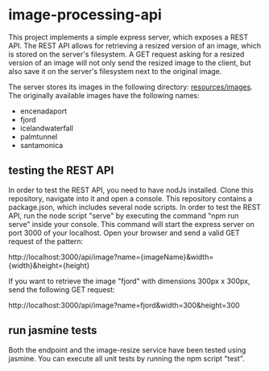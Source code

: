 # image-processing-api

This project implements a simple express server, which exposes a REST API. The REST API allows for retrieving a resized version of an image, which is stored on the server's filesystem. A GET request asking for a resized version of an image will not only send the resized image to the client, but also save it on the server's filesystem next to the original image.

The server stores its images in the following directory: [resources/images](https://github.com/LukBude/image-processing-api/tree/main/resources/images).
The originally available images have the following names: 
* encenadaport
* fjord
* icelandwaterfall
* palmtunnel
* santamonica

## testing the REST API

In order to test the REST API, you need to have nodJs installed. Clone this repository, navigate into it and open a console. This repository contains a package.json, which includes several node scripts. In order to test the REST API, run the node script "serve" by executing the command "npm run serve" inside your console. This command will start the express server on port 3000 of your localhost. Open your browser and send a valid GET request of the pattern:

http://localhost:3000/api/image?name={imageName}&width={width}&height={height}

If you want to retrieve the image "fjord" with dimensions 300px x 300px, send the following GET request:

http://localhost:3000/api/image?name=fjord&width=300&height=300

## run jasmine tests

Both the endpoint and the image-resize service have been tested using jasmine. You can execute all unit tests by running the npm script "test".
